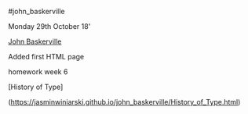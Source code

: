 #john_baskerville

Monday 29th October 18'

[John Baskerville](https://jasminwiniarski.github.io/john_baskerville/john_baskerville1.html)

Added first HTML page

homework week 6

[History of Type]

(https://jasminwiniarski.github.io/john_baskerville/History_of_Type.html)

